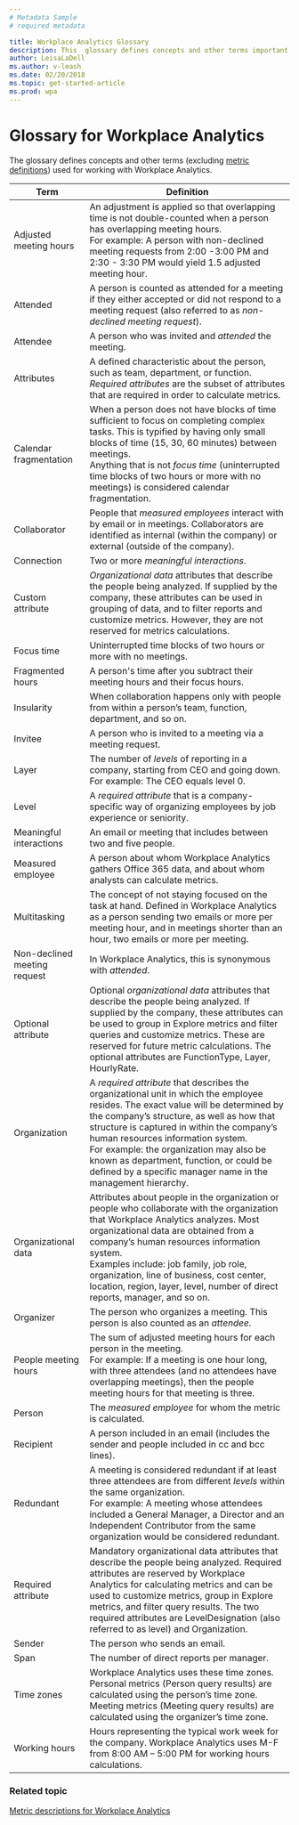 ```yaml
---
# Metadata Sample
# required metadata

title: Workplace Analytics Glossary
description: This  glossary defines concepts and other terms important for working with Workplace Analytics.
author: LeisaLaDell
ms.author: v-leash
ms.date: 02/20/2018
ms.topic: get-started-article
ms.prod: wpa
---
```


# Glossary for Workplace Analytics

The glossary defines concepts and other terms (excluding [metric definitions](../use/Metric-definitions.md)) used for working with Workplace Analytics.

|Term|Definition|
|----|----------|
|Adjusted meeting hours|An adjustment is applied so that overlapping time is not double-counted when a person has overlapping meeting hours.<br>For example: A person with non-declined meeting requests from 2:00 -3:00 PM and 2:30 - 3:30 PM would yield 1.5 adjusted meeting hour.|
|Attended|A person is counted as attended for a meeting if they either accepted or did not respond to a meeting request (also referred to as *non-declined meeting request*).|
|Attendee|A person who was invited and *attended* the meeting.|
|Attributes|A defined characteristic about the person, such as team, department, or function. *Required attributes* are the subset of attributes that are required in order to calculate metrics.|
|Calendar fragmentation|When a person does not have blocks of time sufficient to focus on completing complex tasks. This is typified by having only small blocks of time (15, 30, 60 minutes) between meetings.<br>Anything that is not *focus time* (uninterrupted time blocks of two hours or more with no meetings) is considered calendar fragmentation.|
|Collaborator|People that *measured employees* interact with by email or in meetings. Collaborators are identified as internal (within the company) or external (outside of the company).|
|Connection|Two or more *meaningful interactions*.|
|Custom attribute|*Organizational data* attributes that describe the people being analyzed. If supplied by the company, these attributes can be used in grouping of data, and to filter reports and customize metrics. However, they are not reserved for metrics calculations.|
|Focus time|Uninterrupted time blocks of two hours or more with no meetings.|
|Fragmented hours | A person's time after you subtract their meeting hours and their focus hours. |
|Insularity|When collaboration happens only with people from within a person’s team, function, department, and so on.|
|Invitee|A person who is invited to a meeting via a meeting request.|
|Layer|The number of *levels* of reporting in a company, starting from CEO and going down.<br>For example: The CEO equals level 0.|
|Level|A *required attribute* that is a company-specific way of organizing employees by job experience or seniority.   |
|Meaningful interactions|An email or meeting that includes between two and five people.|
|Measured employee|A person about whom Workplace Analytics gathers Office 365 data, and about whom analysts can calculate metrics.|
|Multitasking|The concept of not staying focused on the task at hand. Defined in Workplace Analytics as a person sending two emails or more per meeting hour, and in meetings shorter than an hour, two emails or more per meeting.|
|Non-declined meeting request|In Workplace Analytics, this is synonymous with *attended*.|
|Optional attribute|Optional *organizational data* attributes that describe the people being analyzed. If supplied by the company, these attributes can be used to group in Explore metrics and filter queries and customize metrics. These are reserved for future metric calculations. The optional attributes are FunctionType, Layer, HourlyRate.|
|Organization|A *required attribute* that describes the organizational unit in which the employee resides. The exact value will be determined by the company’s structure, as well as how that structure is captured in within the company’s human resources information system.<br>For example: the organization may also be known as department, function, or could be defined by a specific manager name in the management hierarchy. |
|Organizational data|Attributes about people in the organization or people who collaborate with the organization that Workplace Analytics analyzes. Most organizational data are obtained from a company’s human resources information system.<br>Examples include: job family, job role, organization, line of business, cost center, location, region, layer, level, number of direct reports, manager, and so on. |
|Organizer|The person who organizes a meeting. This person is also counted as an *attendee*.|
|People meeting hours|The sum of adjusted meeting hours for each person in the meeting.<br>For example: If a meeting is one hour long, with three attendees (and no attendees have overlapping meetings), then the people meeting hours for that meeting is three.|
|Person|The *measured employee* for whom the metric is calculated.|
|Recipient|A person included in an email (includes the sender and people included in cc and bcc lines).|
|Redundant|A meeting is considered redundant if at least three attendees are from different *levels* within the same organization.<br>For example: A meeting whose attendees included a General Manager, a Director and an Independent Contributor from the same organization would be considered redundant.|
|Required attribute|Mandatory organizational data attributes that describe the people being analyzed. Required attributes are reserved by Workplace Analytics for calculating metrics and can be used to customize metrics, group in Explore metrics, and filter query results. The two required attributes are LevelDesignation (also referred to as level) and Organization.|
|Sender|The person who sends an email.|
|Span|The number of direct reports per manager.|
|Time zones|Workplace Analytics uses these time zones. Personal metrics (Person query results) are calculated using the person’s time zone. Meeting metrics (Meeting query results) are calculated using the organizer’s time zone.|
|Working hours|Hours representing the typical work week for the company. Workplace Analytics uses M-F from 8:00 AM – 5:00 PM for working hours calculations.|
 

### Related topic
[Metric descriptions for Workplace Analytics](../use/Metric-definitions.md)
